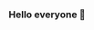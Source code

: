 ### Hello everyone 👋

<!--
**mohammedAljadd/mohammedAljadd** is a ✨ _special_ ✨ repository because its `README.md` (this file) appears on your GitHub profile.

My name is Mohammed AL JADD, I am 21 years old and I am currently studying telecommunications engineering at the National Institute of Posts and Telecommunications INPT.
I am interested in telecom field as well as AI. My aim is to use AI to serve the telecom industry and making people lifes easier. In my github account you will find my projects related to machine learning and deep learning!

- 📫 How to reach me:  <br>

  My LinkedIn profil: <a href='https://www.linkedin.com/in/mohammed-al-jadd-a540281b7/'>link</a><br>
  My email adress : mohammedaljadd8@gmail.com 

Have a nice day 😄 !

